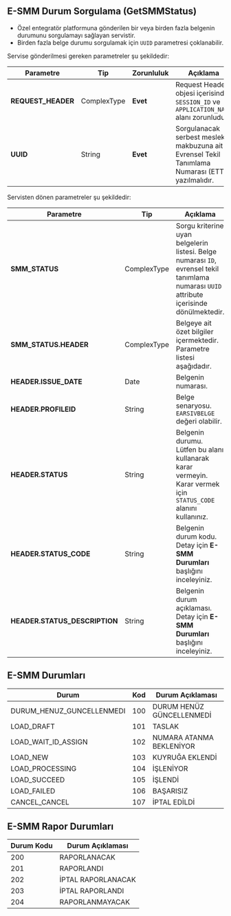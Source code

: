 ## E-SMM Durum Sorgulama (GetSMMStatus)
* Özel entegratör platformuna gönderilen bir veya birden fazla belgenin durumunu sorgulamayı sağlayan servistir.
* Birden fazla belge durumu sorgulamak için `UUID` parametresi çoklanabilir.


Servise gönderilmesi gereken parametreler şu şekildedir:

Parametre | Tip         | Zorunluluk  | Açıklama
--------- | ----------- | ----------- | -----------
**REQUEST_HEADER** | ComplexType | **Evet** | Request Header objesi içerisinde `SESSION_ID` ve `APPLICATION_NAME` alanı zorunludur.
**UUID** | String  | **Evet** | Sorgulanacak serbest meslek makbuzuna ait Evrensel Tekil Tanımlama Numarası (ETTN) yazılmalıdır.
 
Servisten dönen parametreler şu şekildedir:


Parametre | Tip        | Açıklama
--------- | ----------- | -----------
**SMM_STATUS** | ComplexType | Sorgu kriterine uyan belgelerin listesi. Belge numarası `ID`, evrensel tekil tanımlama numarası  `UUID` attribute içerisinde dönülmektedir.
**SMM_STATUS.HEADER** | ComplexType | Belgeye ait özet bilgiler içermektedir. Parametre listesi aşağıdadır.
**HEADER.ISSUE_DATE** | Date | Belgenin numarası. 
**HEADER.PROFILEID** | String | Belge senaryosu. `EARSIVBELGE` değeri olabilir.
**HEADER.STATUS** | String | Belgenin durumu. Lütfen bu alanı kullanarak karar vermeyin. Karar vermek için `STATUS_CODE` alanını kullanınız.
**HEADER.STATUS_CODE** | String | Belgenin durum kodu. Detay için **E-SMM Durumları** başlığını inceleyiniz.
**HEADER.STATUS_DESCRIPTION** | String | Belgenin durum açıklaması. Detay için **E-SMM Durumları** başlığını inceleyiniz.


## E-SMM Durumları

Durum	| Kod | Durum Açıklaması
------- |---------- | --------------
DURUM_HENUZ_GUNCELLENMEDI	| 100	| DURUM HENÜZ GÜNCELLENMEDİ
LOAD_DRAFT	| 101	| TASLAK
LOAD_WAIT_ID_ASSIGN	| 102	|NUMARA ATANMA BEKLENİYOR
LOAD_NEW |	103	 |	KUYRUĞA EKLENDİ
LOAD_PROCESSING	 |	104	 |	İŞLENİYOR
LOAD_SUCCEED	 |	105	 |	İŞLENDİ
LOAD_FAILED	 |	106	 |	BAŞARISIZ
CANCEL_CANCEL |		107 |	İPTAL EDİLDİ 


## E-SMM Rapor Durumları

Durum Kodu	| Durum Açıklaması  
------- |---------- 
200 |  RAPORLANACAK	 
201	| RAPORLANDI	 			 
202	| İPTAL RAPORLANACAK	 			 
203	| İPTAL RAPORLANDI 	 	 
204	| RAPORLANMAYACAK	  